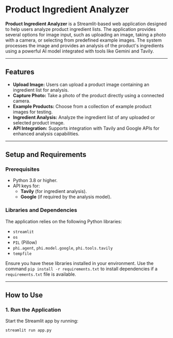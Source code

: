 # Product Ingredient Analyzer

**Product Ingredient Analyzer** is a Streamlit-based web application designed to help users analyze product ingredient lists. The application provides several options for image input, such as uploading an image, taking a photo with a camera, or selecting from predefined example images. The system processes the image and provides an analysis of the product's ingredients using a powerful AI model integrated with tools like Gemini and Tavily.

---

## Features

- **Upload Image:** Users can upload a product image containing an ingredient list for analysis.
- **Capture Photo:** Take a photo of the product directly using a connected camera.
- **Example Products:** Choose from a collection of example product images for testing.
- **Ingredient Analysis:** Analyze the ingredient list of any uploaded or selected product image.
- **API Integration:** Supports integration with Tavily and Google APIs for enhanced analysis capabilities.

---

## Setup and Requirements

### Prerequisites
- Python 3.8 or higher.
- API keys for:
  - **Tavily** (for ingredient analysis).
  - **Google** (if required by the analysis model).

### Libraries and Dependencies
The application relies on the following Python libraries:
- `streamlit`
- `os`
- `PIL` (Pillow)
- `phi.agent`, `phi.model.google`, `phi.tools.tavily`
- `tempfile`

Ensure you have these libraries installed in your environment. Use the command `pip install -r requirements.txt` to install dependencies if a `requirements.txt` file is available.

---

## How to Use

### 1. Run the Application
Start the Streamlit app by running:
```bash
streamlit run app.py
